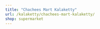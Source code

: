 ```yaml
---
title: "Chachees Mart Kalaketty"
url: /kalaketty/chachees-mart-kalaketty/
shop: supermarket
---
```


